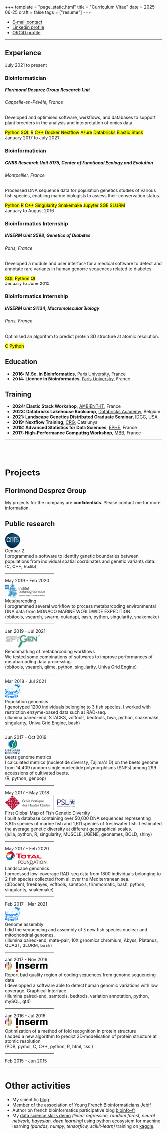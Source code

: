 +++
template = "page_static.html"
title = "Curriculum Vitae"
date =  2025-06-25
draft = false
tags = ["resume"]
+++



* [E-mail contact](mailto:pierre-edouard.guerin@groupefd.com)
* [Linkedin profile](https://www.linkedin.com/in/pierre-edouard-guerin/)
* [ORCiD profile](https://orcid.org/0000-0001-7909-3729)

_______________________________________________________________________________

## Experience
<div class="timeline-entry">
  <div class="timeline-date">July 2021 to present</div>
  <div class="timeline-item">
    <h3>Bioinformatician</h3>
    <h5>Florimond Desprez Group Research Unit</h5>
    <h6>Cappelle-en-Pévèle, France</h6>
    <p>
      Developed and optimised software, workflows, and databases to support plant breeders in the analysis and interpretation of omics data.
    </p>
      <mark>Python</mark>
      <mark>SQL</mark>
      <mark>R</mark>
      <mark>C++</mark>
      <mark>Docker</mark>
      <mark>Nextflow</mark>
      <mark>Azure</mark>
      <mark>Databricks</mark>
      <mark>Elastic Stack</mark>
  </div>

  <div class="timeline-date">January 2017 to July 2021</div>
  <div class="timeline-item">
    <h3>Bioinformatician</h3>
    <h5>CNRS Research Unit 5175, Center of Functional Ecology and Evolution</h5>
    <h6>Montpellier, France</h6>
    <p>
      Processed DNA sequence data for population genetics studies of various fish species, enabling marine biologists to assess their conservation status.
    </p>
      <mark>Python</mark>
      <mark>R</mark>
      <mark>C++</mark>
      <mark>Singularity</mark>
      <mark>Snakemake</mark>
      <mark>Jupyter</mark>
      <mark>SGE</mark>
      <mark>SLURM</mark>
  </div>

  <div class="timeline-date">January to August 2016</div>
  <div class="timeline-item">
    <h3>Bioinformatics Internship</h3>
    <h5>INSERM Unit S598, Genetics of Diabetes</h5>
    <h6>Paris, France</h6>
    <p>
      Developed a module and user interface for a medical software to detect and annotate rare variants in human genome sequences related to diabetes.
    </p>
      <mark>SQL</mark>
      <mark>Python</mark>
      <mark>Qt</mark>
  </div>

  <div class="timeline-date">January to June 2015</div>
  <div class="timeline-item">
    <h3>Bioinformatics Internship</h3>
    <h5>INSERM Unit S1134, Macromolecular Biology</h5>
    <h6>Paris, France</h6>
    <p>
      Optimised an algorithm to predict protein 3D structure at atomic resolution.
    </p>
      <mark>C</mark>
      <mark>Python</mark>
  </div>
</div>


	
## Education

* **2016: M.Sc. in Bioinformatics**, [Paris University](https://u-paris.fr/), France
* **2014: Licence in Bioinformatics**, [Paris University](https://u-paris.fr/), France

## Training

* **2024: Elastic Stack Workshop**, [AMBIENT-IT](https://www.ambient-it.net/), France
* **2023: Databricks Lakehouse Bootcamp**, [Databricks Academy](https://www.databricks.com/learn/training/home), Belgium
* **2021: Landscape Genetics Distributed Graduate Seminar**, [IDGC](https://sites.google.com/site/landscapegeneticscourse/), USA
* **2019: Nextflow Training**, [CRG](https://www.crg.eu/en/event/coursescrg-nextflow-2019), Catalunya
* **2018: Advanced Statistics for Data Sciences**, [EPHE](https://www.ephe.psl.eu/formations-conferences), France
* **2017: High-Performance Computing Workshop**, [MBB](https://isem-evolution.fr/plateau/plateau-montpellier-bioinformatique-et-biodiversite/), France


_______________________________________________________________

<br>
<br>

# Projects

## Florimond Desprez Group

My projects for the company are **confidentials**. Please contact me for more information.

## Public research

<div class="all_proj">


<div role="button" class="project" onclick="location.href='https://github.com/Grelot/genbar2'">
<img align="center" width="48rem" height="48rem" src="cnrs.png">
<div class="title"> Genbar 2 </div>
<div class="description"> I programmed a software to identify genetic boundaries between populations from individual spatial coordinates and genetic variants data.</div>
<div class="skills"> (C, C++, htslib)</div>
<hr width="31%"> 
<div class="duration"> May 2019 - Feb 2020 </div>
</div>

<div role="button" class="project" onclick="location.href='https://gitlab.mbb.univ-montp2.fr/edna'">
<img align="center" width="128rem" height="48rem" src="monaco.png">
<div class="title">Metabarcoding</div>
<div class="description">I programmed several workflow to process metabarcoding environmental DNA data from MONACO MARINE WORLDWIDE EXPEDITION.</div>
<div class="skills"> (obitools, vsearch, swarm, cutadapt, bash, python, singularity, snakemake)</div>
<hr width="31%"> 
<div class="duration"> Jan 2019 - Jul 2021</div>
</div>

<div role="button" class="project" onclick="location.href='https://github.com/lmathon/eDNA--benchmark_pipelines'">
<img align="center" width="114rem" height="48rem" src="spygen.png">
<div class="title">Benchmarking of metabarcoding workflows</div>
<div class="description">We tested some combinations of softwares to improve performances of metabarcoding data processing.</div>
<div class="skills"> (obitools, vsearch, qiime, python, singularity, Univa Grid Engine)</div>
<hr width="31%"> 
<div class="duration"> Mar 2018 - Jul 2021</div>
</div>

<div role="button" class="project" onclick="location.href='https://gitlab.mbb.univ-montp2.fr/reservebenefit/snakemake_stacks2'">
<img align="center" width="48rem" height="48rem" src="reservebenefit.png">
<div class="title">Population genomics</div>
<div class="description">I genotyped 1200 individuals belonging to 3 fish species. I worked with restriction enzyme-based data such as RAD-seq.</div>
<div class="skills"> (illumina paired-end, STACKS, vcftools, bedtools, bwa, python, snakemake, singularity, Univa Grid Engine, bash)</div>
<hr width="31%"> 
<div class="duration"> Jun 2017 - Oct 2019 </div>
</div>

<div role="button" class="project" onclick="location.href='https://github.com/Grelot/aker--beetGenomeEnvironmentAssociation'">
<img align="center" width="48rem" height="48rem" src="florimond.png">
<div class="title">Beets genome metrics</div>
<div class="description">I calculated metrics (nucleotide diversity, Tajima's D) on the beets genome from 14,409 random single nucleotide polymorphisms (SNPs) among 299 accessions of cultivated beets.</div>
<div class="skills"> (R, python, genpop)</div>
<hr width="31%"> 
<div class="duration"> May 2017 - May 2018 </div>
</div>

<div role="button" class="project" onclick="location.href='https://github.com/Grelot/global_fish_genetic_diversity'">
<img align="center" width="224rem" height="48rem" src="ephe.png">
<div class="title">First Global Map of Fish Genetic Diversity</div>
<div class="description"> I built a database containing over 50,000 DNA sequences representing 3,815 species of marine fish and 1,611 species of freshwater fish. I estimated the average genetic diversity at different geographical scales.</div>
<div class="skills"> (julia, python, R, singularity, MUSCLE, UGENE, geonames, BOLD, shiny)</div>
<hr width="31%"> 
<div class="duration"> May 2017 - Feb 2020 </div>
</div>

<div role="button" class="project" onclick="location.href='https://gitlab.mbb.univ-montp2.fr/seaconnect'">
<img align="center" width="136rem" height="48rem" src="total.png">
<div class="title">Landscape genomics</div>
<div class="description">I processed low-coverage RAD-seq data from 1800 individuals belonging to 2 fish species collected from all over the Mediterranean sea.</div>
<div class="skills"> (dDocent, freebayes, vcftools, samtools, trimmomatic, bash, python, singularity, snakemake)</div>
<hr width="31%"> 
<div class="duration"> Feb 2017 - Mar 2021 </div>
</div>

<div role="button" class="project" onclick="location.href='https://gitlab.mbb.univ-montp2.fr/reservebenefit/genomic_resources_for_med_fishes'">
<img align="center" width="48rem" height="48rem" src="reservebenefit.png">
<div class="title">Genome assembly</div>
<div class="description">I did the sequencing and assembly of 3 new fish species nuclear and mitochondrial genomes.</div>
<div class="skills"> (illumina paired-end, mate-pair, 10X genomics chromium, Abyss, Platanus, QUAST, SLURM, bash)</div>
<hr width="31%"> 
<div class="duration"> Jan 2017 - Nov 2019 </div>
</div>

<div role="button" class="project" onclick="location.href='https://github.com/Grelot/diabetesGenetics--COAT'">
<img align="center" width="136rem" height="32rem" src="inserm.png">
<div class="title">Report bad quality region of coding sequences from genome sequencing data</div>
<div class="description">I developped a software able to detect human genomic variations with low coverage. Graphical Interface. </div>
<div class="skills"> (Illumina paired-end, samtools, bedtools, variation annotation, python, mySQL, qt4)</div>
<hr width="31%"> 
<div class="duration"> Jan 2016 - Jul 2016 </div>
</div>

<div role="button" class="project" onclick="location.href='https://www.dsimb.inserm.fr/orion/'">
<img align="center" width="136rem" height="32rem" src="inserm.png">
<div class="title">Optimization of a method of fold recognition in protein structure</div>
<div class="description">I added a new algorithm to predict 3D-modelisation of protein structure at atomic resolution </div>
<div class="skills"> (PDB, pymol, C, C++, python, R, html, css )</div>
<hr width="31%"> 
<div class="duration"> Feb 2015 - Jun 2015 </div>
</div>

</div>


_______________________________________________________________________________
 

# Other activities

* My scientific [blog](https://guerinpe.com/articles/)
* Member of the association of Young French Bioinformaticians [Jebif](https://jebif.fr/en/)
* Author on french bioinformatics participative blog [bioinfo-fr](https://bioinfo-fr.net/author/pierre-edouard-guerin)
* My [data science skills demo](https://github.com/Grelot/machine_learning_demo) *(linear regression, random forest, neural network, bayesian, deep learning)* using python ecosystem for machine learning *(pandas, numpy, tensorflow, scikit-learn)* training on [kaggle](https://www.kaggle.com/pierreedouardguerin).







